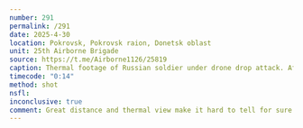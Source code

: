 ```yaml
---
number: 291
permalink: /291
date: 2025-4-30
location: Pokrovsk, Pokrovsk raion, Donetsk oblast
unit: 25th Airborne Brigade
source: https://t.me/Airborne1126/25819
caption: Thermal footage of Russian soldier under drone drop attack. After close hit he appears to roll over to his back and shoot himself, his helmet blown away
timecode: "0:14"
method: shot
nsfl: 
inconclusive: true
comment: Great distance and thermal view make it hard to tell for sure.
---
```

<script async src="https://telegram.org/js/telegram-widget.js?22" data-telegram-post="Airborne1126/25819" data-width="100%"></script>